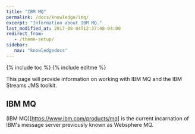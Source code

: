 ```yaml
---
title: "IBM MQ"
permalink: /docs/knowledge/imq/
excerpt: "Information about IBM MQ."
last_modified_at: 2017-08-04T12:37:48-04:00
redirect_from:
   - /theme-setup/
sidebar:
   nav: "knowledgedocs"
---
```

{% include toc %}
{% include editme %}

This page will provide information on working with IBM MQ and the IBM Streams JMS toolkit.

## IBM MQ

(IBM MQ)[https://www.ibm.com/products/mq] is the current incarnation of IBM's message server
previously known as Websphere MQ.

